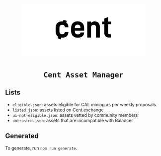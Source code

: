 <div align="center">
  <img alt="ReDoc logo" src="https://raw.githubusercontent.com/centfinance/Community/main/media-pack/logo.png" width="400px" />

</div>

<h1 align=center><code>Cent Asset Manager</code></h1>

## Lists

* `eligible.json`: assets eligible for CAL mining as per weekly proposals
* `listed.json`: assets listed on Cent.exchange
* `ui-not-eligible.json`: assets vetted by community members
* `untrusted.json`: assets that are incompatible with Balancer

## Generated

To generate, run `npm run generate`.

